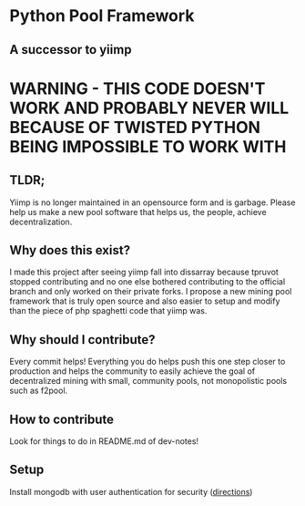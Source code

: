 # Python Pool Framework
## A successor to yiimp

# WARNING - THIS CODE DOESN'T WORK AND PROBABLY NEVER WILL BECAUSE OF TWISTED PYTHON BEING IMPOSSIBLE TO WORK WITH

## TLDR;
Yiimp is no longer maintained in an opensource form and is garbage. Please help us make a new pool software that helps us, the people, achieve decentralization.

## Why does this exist?
I made this project after seeing yiimp fall into dissarray because tpruvot stopped contributing and no one else bothered contributing to the official branch and only worked on their private forks. I propose a new mining pool framework that is truly open source and also easier to setup and modify than the piece of php spaghetti code that yiimp was.

## Why should I contribute?
Every commit helps! Everything you do helps push this one step closer to production and helps the community to easily achieve the goal of decentralized mining with small, community pools, not monopolistic pools such as f2pool.

## How to contribute
Look for things to do in README.md of dev-notes!

## Setup
Install mongodb with user authentication for security ([directions](https://docs.mongodb.com/manual/tutorial/enable-authentication/))
